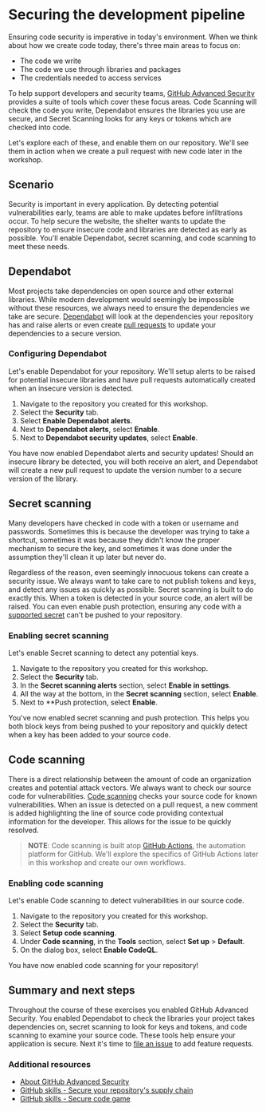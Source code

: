# Securing the development pipeline

Ensuring code security is imperative in today's environment. When we think about how we create code today, there's three main areas to focus on:

- The code we write
- The code we use through libraries and packages
- The credentials needed to access services

To help support developers and security teams, [GitHub Advanced Security](https://github.com/features/security) provides a suite of tools which cover these focus areas. Code Scanning will check the code you write, Dependabot ensures the libraries you use are secure, and Secret Scanning looks for any keys or tokens which are checked into code.

Let's explore each of these, and enable them on our repository. We'll see them in action when we create a pull request with new code later in the workshop.

## Scenario

Security is important in every application. By detecting potential vulnerabilities early, teams are able to make updates before infiltrations occur. To help secure the website, the shelter wants to update the repository to ensure insecure code and libraries are detected as early as possible. You'll enable Dependabot, secret scanning, and code scanning to meet these needs.

## Dependabot

Most projects take dependencies on open source and other external libraries. While modern development would seemingly be impossible without these resources, we always need to ensure the dependencies we take are secure. [Dependabot](https://docs.github.com/en/code-security/getting-started/dependabot-quickstart-guide) will look at the dependencies your repository has and raise alerts or even create [pull requests](https://docs.github.com/en/pull-requests/collaborating-with-pull-requests/proposing-changes-to-your-work-with-pull-requests/about-pull-requests) to update your dependencies to a secure version.

### Configuring Dependabot

Let's enable Dependabot for your repository. We'll setup alerts to be raised for potential insecure libraries and have pull requests automatically created when an insecure version is detected.

1. Navigate to the repository you created for this workshop.
2. Select the **Security** tab.
3. Select **Enable Dependabot alerts**.
4. Next to **Dependabot alerts**, select **Enable**.
5. Next to **Dependabot security updates**, select **Enable**.

You have now enabled Dependabot alerts and security updates! Should an insecure library be detected, you will both receive an alert, and Dependabot will create a new pull request to update the version number to a secure version of the library.

## Secret scanning

Many developers have checked in code with a token or username and passwords. Sometimes this is because the developer was trying to take a shortcut, sometimes it was because they didn't know the proper mechanism to secure the key, and sometimes it was done under the assumption they'll clean it up later but never do.

Regardless of the reason, even seemingly innocuous tokens can create a security issue. We always want to take care to not publish tokens and keys, and detect any issues as quickly as possible. Secret scanning is built to do exactly this. When a token is detected in your source code, an alert will be raised. You can even enable push protection, ensuring any code with a [supported secret](https://docs.github.com/en/code-security/secret-scanning/secret-scanning-patterns#supported-secrets) can't be pushed to your repository.

### Enabling secret scanning

Let's enable Secret scanning to detect any potential keys.

1. Navigate to the repository you created for this workshop.
2. Select the **Security** tab.
3. In the **Secret scanning alerts** section, select **Enable in settings**.
4. All the way at the bottom, in the **Secret scanning** section, select **Enable**.
5. Next to **Push protection, select **Enable**.

You've now enabled secret scanning and push protection. This helps you both block keys from being pushed to your repository and quickly detect when a key has been added to your source code.

## Code scanning

There is a direct relationship between the amount of code an organization creates and potential attack vectors. We always want to check our source code for vulnerabilities. [Code scanning](https://docs.github.com/en/code-security/code-scanning/automatically-scanning-your-code-for-vulnerabilities-and-errors/about-code-scanning) checks your source code for known vulnerabilities. When an issue is detected on a pull request, a new comment is added highlighting the line of source code providing contextual information for the developer. This allows for the issue to be quickly resolved.

> **NOTE**: Code scanning is built atop [GitHub Actions](https://github.com/features/actions), the automation platform for GitHub. We'll explore the specifics of GitHub Actions later in this workshop and create our own workflows.

### Enabling code scanning

Let's enable Code scanning to detect vulnerabilities in our source code.

1. Navigate to the repository you created for this workshop.
2. Select the **Security** tab.
3. Select **Setup code scanning**.
4. Under **Code scanning**, in the **Tools** section, select **Set up** > **Default**.
5. On the dialog box, select **Enable CodeQL**.

You have now enabled code scanning for your repository!

## Summary and next steps

Throughout the course of these exercises you enabled GitHub Advanced Security. You enabled Dependabot to check the libraries your project takes dependencies on, secret scanning to look for keys and tokens, and code scanning to examine your source code. These tools help ensure your application is secure. Next it's time to [file an issue](2-issues.md) to add feature requests.

### Additional resources

- [About GitHub Advanced Security](https://docs.github.com/en/get-started/learning-about-github/about-github-advanced-security)
- [GitHub skills - Secure your repository's supply chain](https://github.com/skills/secure-repository-supply-chain)
- [GitHub skills - Secure code game](https://github.com/skills/secure-code-game)
